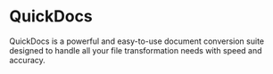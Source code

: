 # QuickDocs
QuickDocs is a powerful and easy-to-use document conversion suite designed to handle all your file transformation needs with speed and accuracy. 

